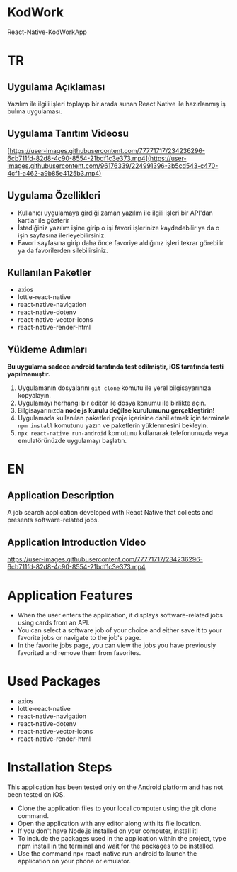 # KodWork
React-Native-KodWorkApp

# TR

## Uygulama Açıklaması

Yazılım ile ilgili işleri toplayıp bir arada sunan React Native ile hazırlanmış iş bulma uygulaması.

## Uygulama Tanıtım Videosu

[https://user-images.githubusercontent.com/77771717/234236296-6cb711fd-82d8-4c90-8554-21bdf1c3e373.mp4](https://user-images.githubusercontent.com/96176339/224991396-3b5cd543-c470-4cf1-a462-a9b85e4125b3.mp4)

## Uygulama Özellikleri

* Kullanıcı uygulamaya girdiği zaman yazılım ile ilgili işleri bir API'dan kartlar ile gösterir
* İstediğiniz yazılım işine girip o işi favori işlerinize kaydedebilir ya da o işin sayfasına ilerleyebilirsiniz.
* Favori sayfasına girip daha önce favoriye aldığınız işleri tekrar görebilir ya da favorilerden silebilirsiniz.

## Kullanılan Paketler

* axios
* lottie-react-native
* react-native-navigation
* react-native-dotenv
* react-native-vector-icons
* react-native-render-html

## Yükleme Adımları

**Bu uygulama sadece android tarafında test edilmiştir, iOS tarafında testi yapılmamıştır.**

1. Uygulamanın dosyalarını `git clone` komutu ile yerel bilgisayarınıza kopyalayın.
2. Uygulamayı herhangi bir editör ile dosya konumu ile birlikte açın.
3. Bilgisayarınızda **node js kurulu değilse kurulumunu gerçekleştirin!** 
4. Uygulamada kullanılan paketleri proje içerisine dahil etmek için terminale `npm install` komutunu yazın ve paketlerin yüklenmesini bekleyin.
5. `npx react-native run-android` komutunu kullanarak telefonunuzda veya emulatörünüzde uygulamayı başlatın.

# EN

## Application Description

A job search application developed with React Native that collects and presents software-related jobs.

## Application Introduction Video

https://user-images.githubusercontent.com/77771717/234236296-6cb711fd-82d8-4c90-8554-21bdf1c3e373.mp4

# Application Features

* When the user enters the application, it displays software-related jobs using cards from an API.
* You can select a software job of your choice and either save it to your favorite jobs or navigate to the job's page.
* In the favorite jobs page, you can view the jobs you have previously favorited and remove them from favorites.

# Used Packages

* axios
* lottie-react-native
* react-native-navigation
* react-native-dotenv
* react-native-vector-icons
* react-native-render-html

# Installation Steps

This application has been tested only on the Android platform and has not been tested on iOS.

* Clone the application files to your local computer using the git clone command.
* Open the application with any editor along with its file location.
* If you don't have Node.js installed on your computer, install it!
* To include the packages used in the application within the project, type npm install in the terminal and wait for the packages to be installed.
* Use the command npx react-native run-android to launch the application on your phone or emulator.

